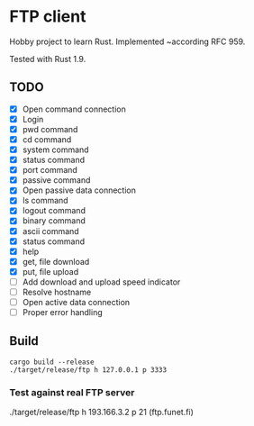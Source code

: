 # FTP client

Hobby project to learn Rust.
Implemented ~according RFC 959.

Tested with Rust 1.9.

## TODO

- [x] Open command connection
- [x] Login
- [x] pwd command
- [x] cd command
- [x] system command
- [x] status command
- [x] port command
- [x] passive command
- [x] Open passive data connection
- [x] ls command
- [x] logout command
- [x] binary command
- [x] ascii command
- [x] status command
- [x] help
- [x] get, file download
- [x] put, file upload
- [ ] Add download and upload speed indicator
- [ ] Resolve hostname
- [ ] Open active data connection
- [ ] Proper error handling

## Build
```
cargo build --release
./target/release/ftp h 127.0.0.1 p 3333
```

### Test against real FTP server

./target/release/ftp h 193.166.3.2 p 21 (ftp.funet.fi)

